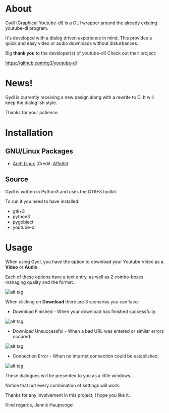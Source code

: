 # About

Gydl (Graphical Youtube-dl) is a GUI wrapper around the already existing
youtube-dl program.

It's developed with a dialog driven experience in mind. This provides a quick
and easy video or audio downloads without disturbances.

Big **thank you** to the developer(s) of youtube-dl! Check out their project:

https://github.com/rg3/youtube-dl

# News!

Gydl is currently receiving a new design along with a rewrite to C. It will keep the dialog'ish style.

Thanks for your patience.

# Installation

## GNU/Linux Packages

* [Arch Linux](https://aur.archlinux.org/packages/gydl-git/)
  (Credit: [AffeAli](https://github.com/AffeAli))

## Source

Gydl is written in Python3 and uses the GTK+3 toolkit.

To run it you need to have installed:

* gtk+3
* python3
* pygobject
* youtube-dl

# Usage

When using Gydl, you have the option to download your Youtube Video as a
**Video** or **Audio**.

Each of these options have a text entry, as well as 2 combo-boxes managing
quality and the format.


![alt tag](http://i.imgur.com/o4pYQrX.png)

When clicking on **Download** there are 3 scenarios you can face:

* Download Finished - When your download has finished successfully.

![alt tag](http://i.imgur.com/yVrmyPH.png)

* Download Unsuccessful - When a bad URL was entered or similar errors occured.

![alt tag](http://i.imgur.com/P7ZIWaX.png)

* Connection Error - When no internet connection could be established.

![alt tag](http://i.imgur.com/Vrys4YO.png)

These dialogues will be presented to you as a little windows.

Notice that not every combination of settings will work.

Thanks for any involvement in this project, I hope you like it.

Kind regards, Jannik Hauptvogel.

